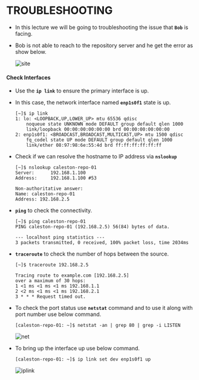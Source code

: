 # TROUBLESHOOTING 

  - In this lecture we will be going to troubleshooting the issue that **`Bob`** is facing.
  - Bob is not able to reach to the repository server and he get the error as show below.

    ![site](../../images/site.PNG)

  #### Check Interfaces

  - Use the **`ip link`** to ensure the primary interface is up.
  - In this case, the network interface named **`enp1s0f1`** state is up.

    ```
    [~]$ ip link
    1: lo: <LOOPBACK,UP,LOWER_UP> mtu 65536 qdisc
        noqueue state UNKNOWN mode DEFAULT group default qlen 1000
        link/loopback 00:00:00:00:00:00 brd 00:00:00:00:00:00
    2: enp1s0f1: <BROADCAST,BROADCAST,MULTICAST,UP> mtu 1500 qdisc
        fq_codel state UP mode DEFAULT group default qlen 1000
        link/ether 08:97:98:6e:55:4d brd ff:ff:ff:ff:ff:ff
    ```

  - Check if we can resolve the hostname to IP address via **`nslookup`**

    ```
    [~]$ nslookup caleston-repo-01
    Server:      192.168.1.100
    Address:     192.168.1.100 #53

    Non-authoritative answer:
    Name: caleston-repo-01
    Address: 192.168.2.5
    ```

  - **`ping`** to check the connectivity.

    ```
    [~]$ ping caleston-repo-01
    PING caleston-repo-01 (192.168.2.5) 56(84) bytes of data.

    --- localhost ping statistics ---
    3 packets transmitted, 0 received, 100% packet loss, time 2034ms
    ```
 
  - **`traceroute`** to check the number of hops between the source. 

    ```
    [~]$ traceroute 192.168.2.5

    Tracing route to example.com [192.168.2.5]
    over a maximum of 30 hops:
    1 <1 ms <1 ms <1 ms 192.168.1.1
    2 <2 ms <1 ms <1 ms 192.168.2.1
    3 * * * Request timed out.
    ```

  - To check the port status use **`netstat`** command and to use it along with port number use below command.

    ```
    [caleston-repo-01: ~]$ netstat -an | grep 80 | grep -i LISTEN
    ```

    ![net](../../images/net.PNG)
    
  - To bring up the interface up use below command.

    ```
    [caleston-repo-01: ~]$ ip link set dev enp1s0f1 up
    ```

    ![iplink](../../images/iplink.PNG)
